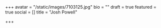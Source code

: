 +++
avatar = "/static/images/7103125.jpg"
bio = ""
draft = true
featured = true
social = []
title = "Josh Powell"

+++

